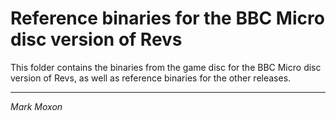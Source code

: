 # Reference binaries for the BBC Micro disc version of Revs

This folder contains the binaries from the game disc for the BBC Micro disc version of Revs, as well as reference binaries for the other releases.

---

_Mark Moxon_